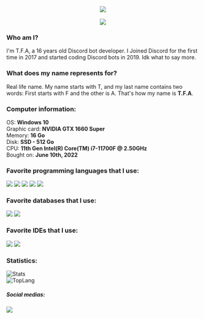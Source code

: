 <p align="center">
  <img src="https://media.discordapp.net/attachments/1006491186875338823/1017090536861093968/04a12f46f555b3c260d00d37e69c3e7a.png">
  <br>
  <br>
  <img src="https://lanyard.cnrad.dev/api/849413565487382578">
</p>

### Who am I?
I'm T.F.A, a 16 years old Discord bot developer. I Joined Discord for the first time in 2017 and started coding Discord bots in 2019. Idk what to say more.

### What does my name represents for?
Real life name. My name starts with T, and my last name contains two words: First starts with F and the other is A. That's how my name is **T.F.A**.

### Computer information:<br>
OS: **Windows 10**<br>
Graphic card: **NVIDIA GTX 1660 Super**<br>
Memory: **16 Go**<br>
Disk: **SSD - 512 Go**<br>
CPU: **11th Gen Intel(R) Core(TM) i7-11700F @ 2.50GHz**<br>
Bought on: **June 10th, 2022**<br>

### Favorite programming languages that I use:<br>
<img src="https://img.shields.io/badge/JavaScript-100000?logo=javascript&style=flat"> <img src="https://img.shields.io/badge/TypeScript-100000?logo=typescript&style=flat"> <img src="https://img.shields.io/badge/Python-100000?logo=python&style=flat&logoColor=white"> <img src="https://img.shields.io/badge/HTML%205-100000?logo=html5&style=flat"> <img src="https://img.shields.io/badge/CSS%203-100000?logo=css3&style=flat&logoColor=blue">

### Favorite databases that I use:<br>
<img src="https://img.shields.io/badge/MongoDB-100000?logo=mongodb&style=flat"> <img src="https://img.shields.io/badge/Quick.DB-100000?logo=sqlite&style=flat&logoColor=blue">

### Favorite IDEs that I use:<br>
<img src="https://img.shields.io/badge/VSCode-100000?logo=visual%20studio%20code&style=flat&logoColor=blue"> <img src="https://img.shields.io/badge/Repl.it-100000?logo=replit&style=flat">

### Statistics:<br>
![Stats](https://github-readme-stats.vercel.app/api?username=TFAGaming&theme=blue-green)<br>
![TopLang](	https://github-readme-stats.vercel.app/api/top-langs/?username=TFAGaming&theme=blue-green)<br>

##### Social medias:<br>
<a href="https://www.youtube.com/c/TFA7524">
  <img src="https://img.shields.io/badge/YouTube-100000?logo=youtube&style=social">
</a>
